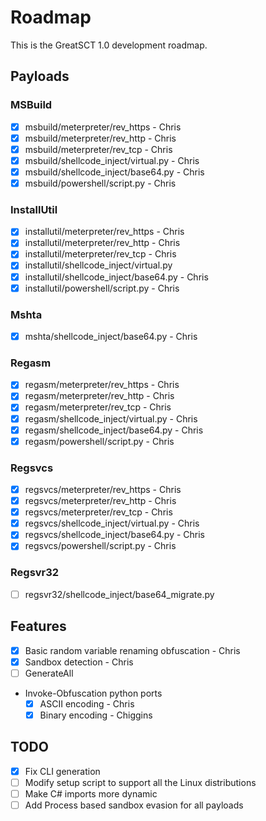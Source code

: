 # Roadmap
This is the GreatSCT 1.0 development roadmap.

## Payloads

### MSBuild
- [x] msbuild/meterpreter/rev_https - Chris
- [x] msbuild/meterpreter/rev_http - Chris
- [x] msbuild/meterpreter/rev_tcp - Chris
- [x] msbuild/shellcode_inject/virtual.py - Chris
- [x] msbuild/shellcode_inject/base64.py - Chris
- [x] msbuild/powershell/script.py - Chris

### InstallUtil
- [x] installutil/meterpreter/rev_https - Chris
- [x] installutil/meterpreter/rev_http - Chris
- [x] installutil/meterpreter/rev_tcp - Chris
- [x] installutil/shellcode_inject/virtual.py
- [x] installutil/shellcode_inject/base64.py - Chris
- [x] installutil/powershell/script.py - Chris

### Mshta
- [x] mshta/shellcode_inject/base64.py - Chris

### Regasm
- [x] regasm/meterpreter/rev_https - Chris
- [x] regasm/meterpreter/rev_http - Chris
- [x] regasm/meterpreter/rev_tcp - Chris
- [x] regasm/shellcode_inject/virtual.py - Chris
- [x] regasm/shellcode_inject/base64.py - Chris
- [x] regasm/powershell/script.py - Chris

### Regsvcs
- [x] regsvcs/meterpreter/rev_https - Chris
- [x] regsvcs/meterpreter/rev_http - Chris
- [x] regsvcs/meterpreter/rev_tcp - Chris
- [x] regsvcs/shellcode_inject/virtual.py - Chris
- [x] regsvcs/shellcode_inject/base64.py - Chris
- [x] regsvcs/powershell/script.py - Chris

### Regsvr32
- [ ] regsvr32/shellcode_inject/base64_migrate.py

## Features

- [x] Basic random variable renaming obfuscation - Chris
- [x] Sandbox detection - Chris
- [ ] GenerateAll
- Invoke-Obfuscation python ports
    + [x] ASCII encoding - Chris
    + [x] Binary encoding - Chiggins

## TODO
- [x] Fix CLI generation
- [ ] Modify setup script to support all the Linux distributions
- [ ] Make C# imports more dynamic
- [ ] Add Process based sandbox evasion for all payloads
